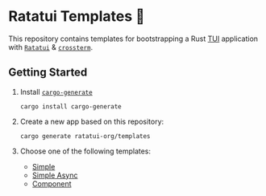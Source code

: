 # Ratatui Templates 🧀

This repository contains templates for bootstrapping a Rust
[TUI](https://en.wikipedia.org/wiki/Text-based_user_interface) application with
[`Ratatui`](https://github.com/ratatui-org/ratatui) &
[`crossterm`](https://github.com/crossterm-rs/crossterm).

## Getting Started

1. Install [`cargo-generate`](https://github.com/cargo-generate/cargo-generate#installation)

   ```shell
   cargo install cargo-generate
   ```

2. Create a new app based on this repository:

   ```shell
   cargo generate ratatui-org/templates
   ```

3. Choose one of the following templates:

   - [Simple](./simple/README.md)
   - [Simple Async](./simple-async/README.md)
   - [Component](./component/README.md)
